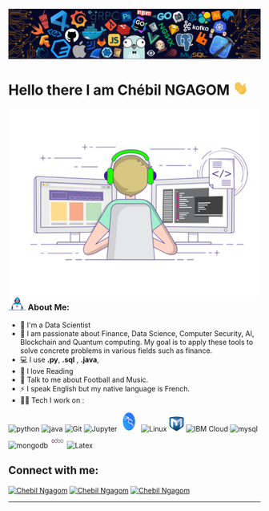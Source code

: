 ![](https://github.com/Yolo237/Yolo237/blob/main/Resource/header_.png)
# Hello there I am Chébil NGAGOM <img src="https://github.com/Yolo237/Yolo237/blob/main/Resource/Hi.gif" width="30" />
<p><img align="right" src="https://github.com/Yolo237/Yolo237/blob/main/Resource/Work.gif" alt="www" /></p>

### <img src="https://github.com/Yolo237/Yolo237/blob/main/Resource/Developer.gif" width="35" /> About Me:
- 🏦 I'm a Data Scientist
- :eyes: I am passionate about Finance, Data Science, Computer Security, AI, Blockchain and Quantum computing. My goal is to apply these tools to solve concrete problems in various fields such as finance.
- 💻 I use  **.py**,  **.sql** , **.java**,
- 📖 I love Reading
- 💬 Talk to me about Football and Music.
- ⚡ I speak English but my native language is French.
- 🧑‍💻 Tech I work on :

<p align="left">
      <img src="https://www.vectorlogo.zone/logos/python/python-icon.svg" alt="python" width="30" height="30"/>
      <img src="https://www.vectorlogo.zone/logos/java/java-icon.svg" alt="java" width="30" height="30"/> 
      <img src="https://www.vectorlogo.zone/logos/git-scm/git-scm-icon.svg" alt="Git" width="30" height="30"/>
      <img src="https://www.vectorlogo.zone/logos/jupyter/jupyter-icon.svg" alt="Jupyter" width="30" height="30"/>
      <img src="https://github.com/Yolo237/Yolo237/blob/main/Resource/Kali.svg" alt="Kali Linux" width="40" height="40"/>
      <img src="https://www.vectorlogo.zone/logos/linux/linux-icon.svg" alt="Linux" width="30" height="30"/>
      <img src="https://github.com/Yolo237/Yolo237/blob/main/Resource/MS.png" alt="Metasploit" width="30" height="30"/>
      <img src="https://www.vectorlogo.zone/logos/ibm_cloud/ibm_cloud-icon.svg" alt="IBM Cloud" width="30" height="30"/> 
      <img src="https://www.vectorlogo.zone/logos/mysql/mysql-icon.svg" alt="mysql" width="30" height="30"/>
      <img src="https://www.vectorlogo.zone/logos/mongodb/mongodb-icon.svg" alt="mongodb" width="30" height="30"/>
      <img src="https://github.com/Yolo237/Yolo237/blob/main/Resource/odoo.svg" alt="Odoo" width="30" height="30"/>
      <img src="https://upload.wikimedia.org/wikipedia/commons/9/92/LaTeX_logo.svg" alt="Latex" width="30" height="30"/>
     
      
        
      
</p>

## Connect with me:
<p align="left">
   <a href="https://twitter.com/yolocmr" target="blank"><img align="center"
      src="https://www.vectorlogo.zone/logos/twitter/twitter-tile.svg"
      alt="Chebil Ngagom" height="30" width="30" /></a>
  <a href="https://www.linkedin.com/in/yolo237/" target="blank"><img align="center"
      src="https://www.vectorlogo.zone/logos/linkedin/linkedin-icon.svg"
      alt="Chebil Ngagom" height="30" width="30" /></a>
  <a href="https://t.me/OPJ_237" target="blank"><img align="center"
      src="https://www.vectorlogo.zone/logos/telegram/telegram-tile.svg"
      alt="Chebil Ngagom" height="30" width="30" /></a>
      
  

</p>


---
